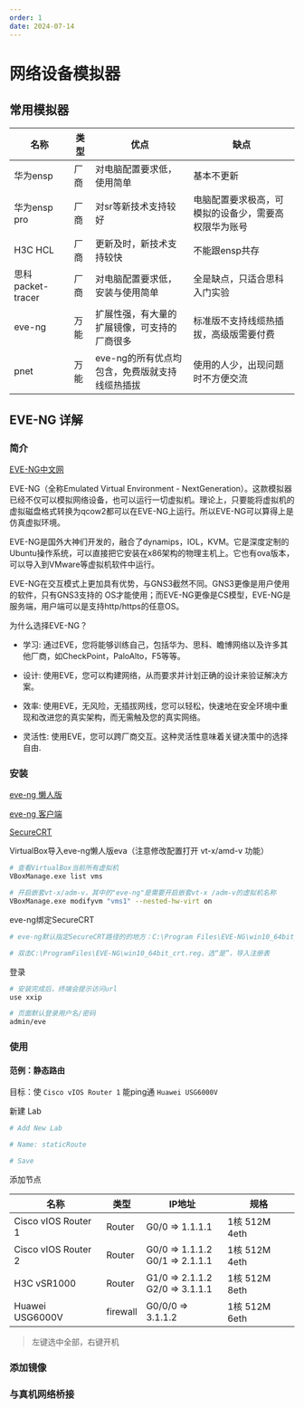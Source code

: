 ```yaml
---
order: 1
date: 2024-07-14
---
```

# 网络设备模拟器

## 常用模拟器

| 名称 | 类型| 优点 | 缺点 |
| --- | --- | --- | --- |
| 华为ensp | 厂商 |对电脑配置要求低，使用简单| 基本不更新 |
| 华为ensp pro | 厂商 | 对sr等新技术支持较好 | 电脑配置要求极高，可模拟的设备少，需要高权限华为账号|
| H3C HCL | 厂商 |更新及时，新技术支持较快 | 不能跟ensp共存|
| 思科 packet-tracer| 厂商 | 对电脑配置要求低，安装与使用简单 | 全是缺点，只适合思科入门实验|
| eve-ng | 万能 | 扩展性强，有大量的扩展镜像，可支持的厂商很多 | 标准版不支持线缆热插拔，高级版需要付费|
| pnet | 万能 | eve-ng的所有优点均包含，免费版就支持线缆热插拔|使用的人少，出现问题时不方便交流 |

## EVE-NG 详解

### 简介

[EVE-NG中文网](https://eve-ng.cn/doku.php)

EVE-NG（全称Emulated Virtual Environment - NextGeneration）。这款模拟器已经不仅可以模拟网络设备，也可以运行一切虚拟机。理论上，只要能将虚拟机的虚拟磁盘格式转换为qcow2都可以在EVE-NG上运行。所以EVE-NG可以算得上是仿真虚拟环境。

EVE-NG是国外大神们开发的，融合了dynamips，IOL，KVM。它是深度定制的Ubuntu操作系统，可以直接把它安装在x86架构的物理主机上。它也有ova版本，可以导入到VMware等虚拟机软件中运行。

EVE-NG在交互模式上更加具有优势，与GNS3截然不同。GNS3更像是用户使用的软件，只有GNS3支持的 OS才能使用；而EVE-NG更像是CS模型，EVE-NG是服务端，用户端可以是支持http/https的任意OS。

为什么选择EVE-NG？

- 学习: 通过EVE，您将能够训练自己，包括华为、思科、瞻博网络以及许多其他厂商，如CheckPoint，PaloAlto，F5等等。

- 设计: 使用EVE，您可以构建网络，从而要求并计划正确的设计来验证解决方案。

- 效率: 使用EVE，无风险，无插拔网线，您可以轻松，快速地在安全环境中重现和改进您的真实架构，而无需触及您的真实网络。

- 灵活性: 使用EVE，您可以跨厂商交互。这种灵活性意味着关键决策中的选择自由.

### 安装

[eve-ng 懒人版](https://www.emulatedlab.com/thread-489-1-1.html)

[eve-ng 客户端](https://eve-ng.cn/doku.php?id=eve-ng-win-client-pack)

[SecureCRT](https://www.365xiazai.com/soft/13314.html)

VirtualBox导入eve-ng懒人版eva（注意修改配置打开 vt-x/amd-v 功能）

```bash
# 查看VirtualBox当前所有虚拟机
VBoxManage.exe list vms

# 开启嵌套vt-x/adm-v，其中的"eve-ng"是需要开启嵌套vt-x /adm-v的虚拟机名称
VBoxManage.exe modifyvm "vms1" --nested-hw-virt on
```

eve-ng绑定SecureCRT

```bash
# eve-ng默认指定SecureCRT路径的的地方：C:\Program Files\EVE-NG\win10_64bit_sCRT.reg

# 双击C:\ProgramFiles\EVE-NG\win10_64bit_crt.reg，选“是”，导入注册表
```

登录

```bash
# 安装完成后，终端会提示访问url
use xxip

# 页面默认登录用户名/密码
admin/eve
```

### 使用

#### 范例：静态路由

目标：使 `Cisco vIOS Router 1` 能ping通 `Huawei USG6000V`

新建 Lab

```bash
# Add New Lab

# Name: staticRoute

# Save
```

添加节点

| 名称 | 类型 | IP地址 | 规格 |
| --- |---|---| --- |
| Cisco vIOS Router 1| Router | G0/0 => 1.1.1.1 | 1核 512M 4eth |
| Cisco vIOS Router 2 | Router | G0/0 => 1.1.1.2<br>G0/1 => 2.1.1.1 | 1核 512M 4eth |
| H3C vSR1000 | Router | G1/0 => 2.1.1.2<br>G2/0 => 3.1.1.1| 1核 512M 8eth |
| Huawei USG6000V | firewall | G0/0/0 => 3.1.1.2 | 1核 512M 6eth |

> 左键选中全部，右键开机

### 添加镜像

### 与真机网络桥接